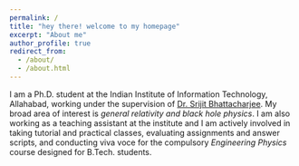 ```yaml
---
permalink: /
title: "hey there! welcome to my homepage"
excerpt: "About me"
author_profile: true
redirect_from: 
  - /about/
  - /about.html
---
```


I am a Ph.D. student at the Indian Institute of Information Technology, Allahabad, working under the supervision of [Dr. Srijit Bhattacharjee](http://profile.iiita.ac.in/srijit/). My broad area of interest is *general relativity and black hole physics*. I am also working as a teaching assistant at the institute and I am actively involved in taking tutorial and practical classes, evaluating assignments and answer scripts, and conducting viva voce for the compulsory *Engineering Physics* course designed for B.Tech. students.





